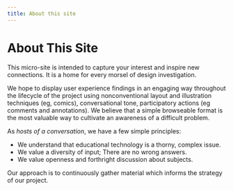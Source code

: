 ```yaml
---
title: About this site
---
```


# About This Site

This micro-site is intended to capture your interest and inspire new connections. It is a home for every morsel of design investigation.

We hope to display user experience findings in an engaging way throughout the lifecycle of the project using nonconventional layout and illustration techniques (eg, comics), conversational tone, participatory actions (eg comments and annotations). We believe that a simple browseable format is the most valuable way to cultivate an awareness of a difficult problem. 

As *hosts of a conversation*, we have a few simple principles:

* We understand that educational technology is a thorny, complex issue. 
* We value a diversity of input; There are no wrong answers. 
* We value openness and forthright discussion about subjects. 

Our approach is to continuously gather material which informs the strategy of our project.



